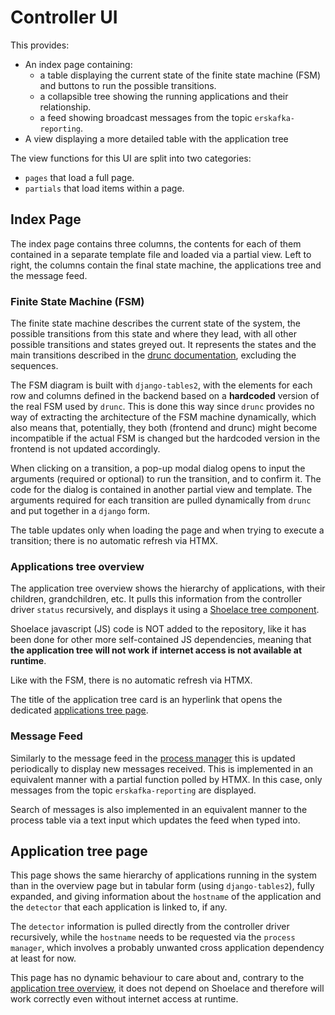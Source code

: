 # Controller UI

This provides:

- An index page containing:
    - a table displaying the current state of the finite state machine (FSM) and buttons
    to run the possible transitions.
    - a collapsible tree showing the running applications and their relationship.
    - a feed showing broadcast messages from the topic `erskafka-reporting`.
- A view displaying a more detailed table with the application tree

The view functions for this UI are split into two categories:

- `pages` that load a full page.
- `partials` that load items within a page.

## Index Page

The index page contains three columns, the contents for each of them contained in a
separate template file and loaded via a partial view. Left to right, the columns contain
the final state machine, the applications tree and the message feed.

### Finite State Machine (FSM)

The finite state machine describes the current state of the system, the possible transitions
from this state and where they lead, with all other possible transitions and states greyed out.
It represents the states and the main transitions described in the [drunc documentation], excluding the sequences.

The FSM diagram is built with `django-tables2`, with the elements for each row and columns
defined in the backend based on a **hardcoded** version of the real FSM used by `drunc`.
This is done this way since `drunc` provides no way of extracting the architecture of the
FSM machine dynamically, which also means that, potentially, they both (frontend and drunc)
might become incompatible if the actual FSM is changed but the hardcoded version in the
frontend is not updated accordingly.

When clicking on a transition, a pop-up modal dialog opens to input the arguments (required
or optional) to run the transition, and to confirm it. The code for the dialog is contained
in another partial view and template. The arguments required for each transition are pulled dynamically from
`drunc` and put together in a `django` form.

The table updates only when loading the page and when trying to execute a transition;
there is no automatic refresh via HTMX.

### Applications tree overview

The application tree overview shows the hierarchy of applications, with their children,
grandchildren, etc. It pulls this information from the controller driver `status`
recursively, and displays it using a [Shoelace tree component].

Shoelace javascript (JS) code is NOT added to the repository, like it has been done for other
more self-contained JS dependencies, meaning that **the application tree will not work**
**if internet access is not available at runtime**.

Like with the FSM, there is no automatic refresh via HTMX.

The title of the application tree card is an hyperlink that opens the dedicated [applications tree page].

### Message Feed

Similarly to the message feed in the [process manager]
this is updated periodically to display new messages received. This is implemented in
an equivalent manner with a partial function polled by HTMX. In this case, only messages
from the topic `erskafka-reporting` are displayed.

Search of messages is also implemented in an equivalent manner to the process table via
a text input which updates the feed when typed into.

## Application tree page

This page shows the same hierarchy of applications running in the system than in the
overview page but in tabular form (using `django-tables2`), fully expanded, and giving
information about the `hostname` of the application and the `detector` that each
application is linked to, if any.

The `detector` information is pulled directly from the controller driver recursively,
while the `hostname` needs to be requested via the `process manager`, which involves a
probably unwanted cross application dependency at least for now.

This page has no dynamic behaviour to care about and, contrary to the [application tree overview], it does not depend on Shoelace and therefore will work
correctly even without internet access at runtime.

[drunc documentation]: https://github.com/DUNE-DAQ/drunc/wiki/FSM
[Shoelace tree component]: https://shoelace.style/components/tree
[applications tree page]: #application-tree-page
[application tree overview]: #applications-tree-overview
[process manager]: process_manager.md#message-feed
